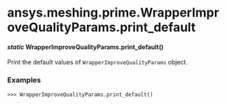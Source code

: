 <a id="ansys-meshing-prime-wrapperimprovequalityparams-print-default"></a>

# ansys.meshing.prime.WrapperImproveQualityParams.print_default

<a id="ansys.meshing.prime.WrapperImproveQualityParams.print_default"></a>

#### *static* WrapperImproveQualityParams.print_default()

Print the default values of `WrapperImproveQualityParams` object.

### Examples

```pycon
>>> WrapperImproveQualityParams.print_default()
```

<!-- !! processed by numpydoc !! -->
